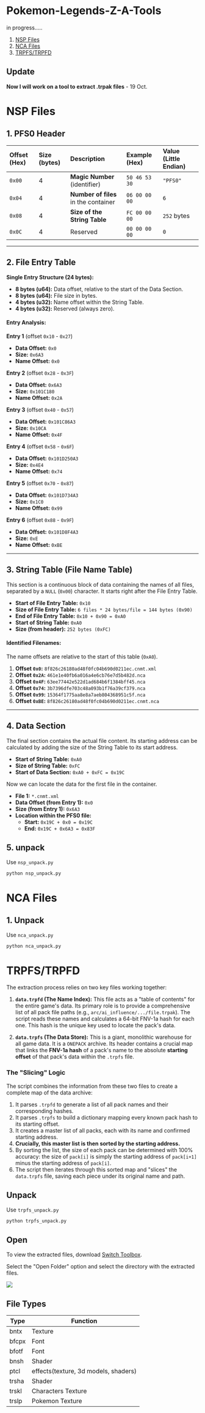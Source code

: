 # Pokemon-Legends-Z-A-Tools
in progress.....

1. [NSP Files](https://github.com/zbirow/Pokemon-Legends-Z-A-Tools?tab=readme-ov-file#nsp-files)
2. [NCA Files](https://github.com/zbirow/Pokemon-Legends-Z-A-Tools?tab=readme-ov-file#nca-files)
3. [TRPFS/TRPFD](https://github.com/zbirow/Pokemon-Legends-Z-A-Tools?tab=readme-ov-file#trpfstrpfd)

## Update

**Now I will work on a tool to extract .trpak files** - 19 Oct.


# **NSP Files**

## 1. PFS0 Header

| Offset (Hex) | Size (bytes) | Description | Example (Hex) | Value (Little Endian) |
| :--- | :--- | :--- | :--- | :--- |
| `0x00` | 4 | **Magic Number** (identifier) | `50 46 53 30` | `"PFS0"` |
| `0x04` | 4 | **Number of files** in the container | `06 00 00 00` | `6` |
| `0x08` | 4 | **Size of the String Table** | `FC 00 00 00` | `252` bytes |
| `0x0C` | 4 | Reserved | `00 00 00 00` | `0` |

---

## 2. File Entry Table

**Single Entry Structure (24 bytes):**
*   **8 bytes (u64):** Data offset, relative to the start of the Data Section.
*   **8 bytes (u64):** File size in bytes.
*   **4 bytes (u32):** Name offset within the String Table.
*   **4 bytes (u32):** Reserved (always zero).

#### Entry Analysis:

**Entry 1** (offset `0x10` - `0x27`)
*   **Data Offset:** `0x0`
*   **Size:** `0x6A3`
*   **Name Offset:** `0x0`

**Entry 2** (offset `0x28` - `0x3F`)
*   **Data Offset:** `0x6A3`
*   **Size:** `0x101C180`
*   **Name Offset:** `0x2A`

**Entry 3** (offset `0x40` - `0x57`)
*   **Data Offset:** `0x101C86A3`
*   **Size:** `0x10CA`
*   **Name Offset:** `0x4F`

**Entry 4** (offset `0x58` - `0x6F`)
*   **Data Offset:** `0x101D250A3`
*   **Size:** `0x4E4`
*   **Name Offset:** `0x74`

**Entry 5** (offset `0x70` - `0x87`)
*   **Data Offset:** `0x101D734A3`
*   **Size:** `0x1C0`
*   **Name Offset:** `0x99`

**Entry 6** (offset `0x88` - `0x9F`)
*   **Data Offset:** `0x101D8F4A3`
*   **Size:** `0xE`
*   **Name Offset:** `0xBE`

---

## 3. String Table (File Name Table)

This section is a continuous block of data containing the names of all files, separated by a `NULL` (`0x00`) character. It starts right after the File Entry Table.

*   **Start of File Entry Table:** `0x10`
*   **Size of File Entry Table:** `6 files * 24 bytes/file = 144 bytes (0x90)`
*   **End of File Entry Table:** `0x10 + 0x90 = 0xA0`
*   **Start of String Table:** `0xA0`
*   **Size (from header):** `252 bytes (0xFC)`

#### Identified Filenames:

The name offsets are relative to the start of this table (`0xA0`).

1.  **Offset `0x0`:** `8f826c26180ad48f0fc04b690d0211ec.cnmt.xml`
2.  **Offset `0x2A`:** `461e1e40fb6a016a4e6cb76e7d5b482d.nca`
3.  **Offset `0x4F`:** `63ee77442e522d1ad684b6f1384bff45.nca`
4.  **Offset `0x74`:** `3b7396dfe703c48a093b1f76a39cf379.nca`
5.  **Offset `0x99`:** `15364f1775aa8e8a7aeb804368951c5f.nca`
6.  **Offset `0xBE`:** `8f826c26180ad48f0fc04b690d0211ec.cnmt.nca`

---

## 4. Data Section

The final section contains the actual file content. Its starting address can be calculated by adding the size of the String Table to its start address.

*   **Start of String Table:** `0xA0`
*   **Size of String Table:** `0xFC`
*   **Start of Data Section:** `0xA0 + 0xFC = 0x19C`

Now we can locate the data for the first file in the container.

*   **File 1:** `*.cnmt.xml`
*   **Data Offset (from Entry 1):** `0x0`
*   **Size (from Entry 1):** `0x6A3`
*   **Location within the PFS0 file:**
    *   **Start:** `0x19C + 0x0 = 0x19C`
    *   **End:** `0x19C + 0x6A3 = 0x83F`


## 5. unpack

Use `nsp_unpack.py`

`python nsp_unpack.py`


# NCA Files

## 1. Unpack

Use `nca_unpack.py`

`python nca_unpack.py`


# TRPFS/TRPFD

The extraction process relies on two key files working together:

1.  **`data.trpfd` (The Name Index):** This file acts as a "table of contents" for the entire game's data. Its primary role is to provide a comprehensive list of all pack file paths (e.g., `arc/ai_influence/.../file.trpak`). The script reads these names and calculates a 64-bit FNV-1a hash for each one. This hash is the unique key used to locate the pack's data.

2.  **`data.trpfs` (The Data Store):** This is a giant, monolithic warehouse for all game data. It is a `ONEPACK` archive. Its header contains a crucial map that links the **FNV-1a hash** of a pack's name to the absolute **starting offset** of that pack's data within the `.trpfs` file.

### The "Slicing" Logic

The script combines the information from these two files to create a complete map of the data archive:

1.  It parses `.trpfd` to generate a list of all pack names and their corresponding hashes.
2.  It parses `.trpfs` to build a dictionary mapping every known pack hash to its starting offset.
3.  It creates a master list of all packs, each with its name and confirmed starting address.
4.  **Crucially, this master list is then sorted by the starting address.**
5.  By sorting the list, the size of each pack can be determined with 100% accuracy: the size of `pack[i]` is simply the starting address of `pack[i+1]` minus the starting address of `pack[i]`.
6.  The script then iterates through this sorted map and "slices" the `data.trpfs` file, saving each piece under its original name and path.

## Unpack

Use `trpfs_unpack.py`

`python trpfs_unpack.py`

## Open

To view the extracted files, download [Switch Toolbox](https://github.com/KillzXGaming/Switch-Toolbox).

Select the "Open Folder" option and select the directory with the extracted files.

![](https://github.com/zbirow/Pokemon-Legends-Z-A-Tools/blob/main/switch_toolbox_bntx.png)

## File Types

| Type | Function |
| ---- | -------- |
| bntx | Texture |
| bfcpx | Font |
| bfotf | Font |
| bnsh | Shader |
| ptcl| effects(texture, 3d models, shaders)|
| trsha | Shader |
| trskl | Characters Texture |
| trslp | Pokemon Texture |

